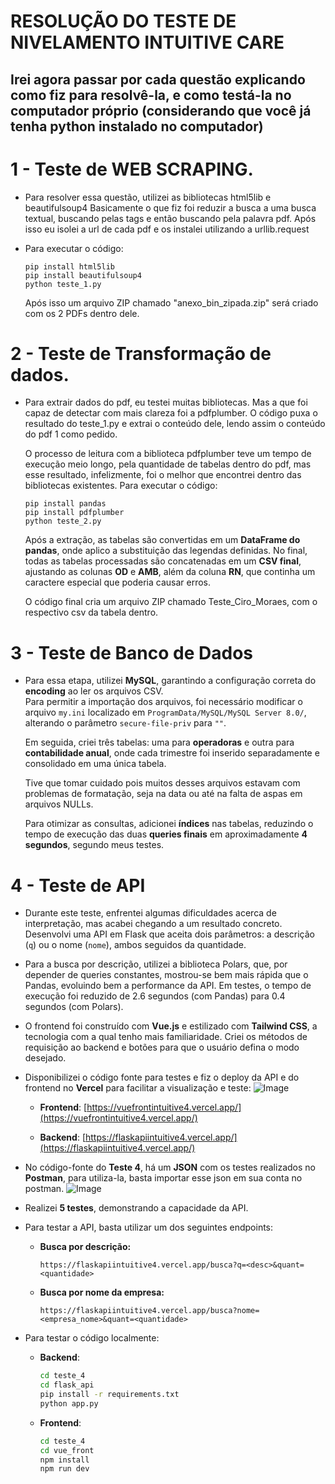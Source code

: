 # RESOLUÇÃO DO TESTE DE NIVELAMENTO INTUITIVE CARE

## Irei agora passar por cada questão explicando como fiz para resolvê-la, e como testá-la no computador próprio (considerando que você já tenha python instalado no computador)

# 1 - Teste de WEB SCRAPING.

- Para resolver essa questão, utilizei as bibliotecas html5lib e beautifulsoup4
  Basicamente o que fiz foi reduzir a busca a uma busca textual, buscando pelas tags <a> e então buscando pela palavra pdf. Após isso eu isolei a url de cada pdf e os instalei utilizando a urllib.request

- Para executar o código:
   ```
  pip install html5lib
  pip install beautifulsoup4
  python teste_1.py
   ```
  Após isso um arquivo ZIP chamado "anexo_bin_zipada.zip" será criado com os 2 PDFs dentro dele.

# 2 - Teste de Transformação de dados.

- Para extrair dados do pdf, eu testei muitas bibliotecas. Mas a que foi capaz de detectar com mais clareza foi a pdfplumber.
  O código puxa o resultado do teste_1.py e extrai o conteúdo dele, lendo assim o conteúdo do pdf 1 como pedido.

  O processo de leitura com a biblioteca pdfplumber teve um tempo de execução meio longo, pela quantidade de tabelas dentro do pdf, mas esse resultado, infelizmente, foi o melhor que encontrei dentro das bibliotecas existentes.
  Para executar o código:
   ```
  pip install pandas
  pip install pdfplumber
  python teste_2.py
    ```
  Após a extração, as tabelas são convertidas em um **DataFrame do pandas**, onde aplico a substituição das legendas definidas. No final, todas as tabelas processadas são concatenadas em um **CSV final**, ajustando as colunas **OD** e **AMB**, além da coluna **RN**, que continha um caractere especial que poderia causar erros.  

  O código final cria um arquivo ZIP chamado Teste_Ciro_Moraes, com o respectivo csv da tabela dentro.

# 3 - Teste de Banco de Dados

- Para essa etapa, utilizei **MySQL**, garantindo a configuração correta do **encoding** ao ler os arquivos CSV.  
  Para permitir a importação dos arquivos, foi necessário modificar o arquivo `my.ini` localizado em `ProgramData/MySQL/MySQL Server 8.0/`, alterando o parâmetro `secure-file-priv` para `""`.  

   Em seguida, criei três tabelas: uma para **operadoras** e outra para **contabilidade anual**, onde cada trimestre foi inserido separadamente e consolidado em uma única tabela.  

  Tive que tomar cuidado pois muitos desses arquivos estavam com problemas de formatação, seja na data ou até na falta de aspas em arquivos NULLs.
  
  Para otimizar as consultas, adicionei **índices** nas tabelas, reduzindo o tempo de execução das duas **queries finais** em aproximadamente **4 segundos**, segundo meus testes.
   
# 4 - Teste de API

- Durante este teste, enfrentei algumas dificuldades acerca de interpretação, mas acabei chegando a um resultado concreto. Desenvolvi uma API em Flask que aceita dois parâmetros: a descrição (`q`) ou o nome (`nome`), ambos seguidos da quantidade.
- Para a busca por descrição, utilizei a biblioteca Polars, que, por depender de queries constantes, mostrou-se bem mais rápida que o Pandas, evoluindo bem a performance da API. Em testes, o tempo de execução foi reduzido de 2.6 segundos (com Pandas) para 0.4 segundos (com Polars).
  
- O frontend foi construído com **Vue.js** e estilizado com **Tailwind CSS**, a tecnologia com a qual tenho mais familiaridade. Criei os métodos de requisição ao backend e botões para que o usuário defina o modo desejado.  
- Disponibilizei o código fonte para testes e fiz o deploy da API e do frontend no **Vercel** para facilitar a visualização e teste:
  ![Image](https://github.com/user-attachments/assets/09a04c7e-b850-41c2-bd39-5ccf5721abcb)
  
  - **Frontend**: [https://vuefrontintuitive4.vercel.app/](https://vuefrontintuitive4.vercel.app/)
    
  - **Backend**: [https://flaskapiintuitive4.vercel.app/](https://flaskapiintuitive4.vercel.app/)
- No código-fonte do **Teste 4**, há um **JSON** com os testes realizados no **Postman**, para utiliza-la, basta importar esse json em sua conta no postman.
  ![Image](https://github.com/user-attachments/assets/b9ebbe58-55e5-410f-973a-ae8ec8d4c7e0)  
- Realizei **5 testes**, demonstrando a capacidade da API.  
- Para testar a API, basta utilizar um dos seguintes endpoints:  

  - **Busca por descrição:**  
    ```
    https://flaskapiintuitive4.vercel.app/busca?q=<desc>&quant=<quantidade>
    ```  

  - **Busca por nome da empresa:**  
    ```
    https://flaskapiintuitive4.vercel.app/busca?nome=<empresa_nome>&quant=<quantidade>
    ```
  
- Para testar o código localmente:

  - **Backend**:
    ```sh
    cd teste_4
    cd flask_api
    pip install -r requirements.txt
    python app.py
    ```

  - **Frontend**:
    ```sh
    cd teste_4
    cd vue_front
    npm install
    npm run dev
    ```
